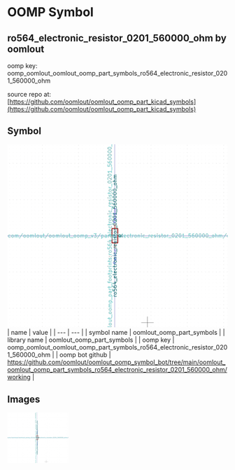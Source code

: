 # OOMP Symbol  
## ro564_electronic_resistor_0201_560000_ohm  by oomlout  
  
oomp key: oomp_oomlout_oomlout_oomp_part_symbols_ro564_electronic_resistor_0201_560000_ohm  
  
source repo at: [https://github.com/oomlout/oomlout_oomp_part_kicad_symbols](https://github.com/oomlout/oomlout_oomp_part_kicad_symbols)  
## Symbol  
  
[![working.png](working_600.png)](working.png)  
| name | value | 
| --- | --- | 
| symbol name | oomlout_oomp_part_symbols | 
| library name | oomlout_oomp_part_symbols | 
| oomp key | oomp_oomlout_oomlout_oomp_part_symbols_ro564_electronic_resistor_0201_560000_ohm | 
| oomp bot github | https://github.com/oomlout/oomlout_oomp_symbol_bot/tree/main/oomlout_oomlout_oomp_part_symbols_ro564_electronic_resistor_0201_560000_ohm/working | 
## Images  
  
[![working.png](working_140.png)](working.png)  
